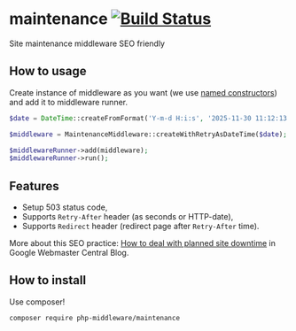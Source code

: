 # maintenance [![Build Status](https://travis-ci.org/php-middleware/maintenance.svg?branch=master)](https://travis-ci.org/php-middleware/maintenance)
Site maintenance middleware SEO friendly

## How to usage

Create instance of middleware as you want (we use [named constructors](http://verraes.net/2014/06/named-constructors-in-php/)) and add it to middleware runner.

```php
$date = DateTime::createFromFormat('Y-m-d H:i:s', '2025-11-30 11:12:13');

$middleware = MaintenanceMiddleware::createWithRetryAsDateTime($date);

$middlewareRunner->add(middleware);
$middlewareRunner->run();
```

## Features

* Setup 503 status code,
* Supports `Retry-After` header (as seconds or HTTP-date),
* Supports `Redirect` header (redirect page after `Retry-After` time).

More about this SEO practice: [How to deal with planned site downtime](http://googlewebmastercentral.blogspot.com/2011/01/how-to-deal-with-planned-site-downtime.html) in Google Webmaster Central Blog.

## How to install

Use composer!

```bash
composer require php-middleware/maintenance
```